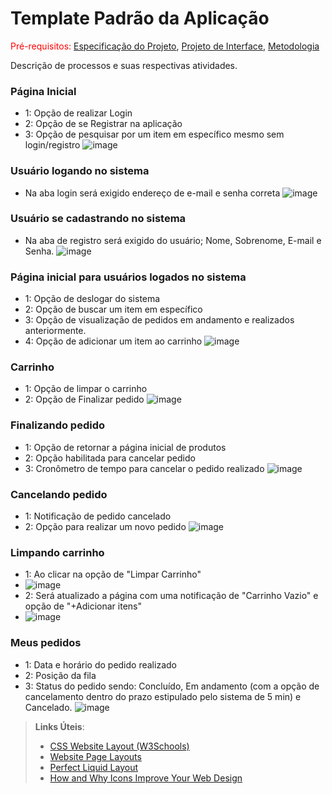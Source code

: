 # Template Padrão da Aplicação

<span style="color:red">Pré-requisitos: <a href="2-Especificação do Projeto.md"> Especificação do Projeto</a></span>, <a href="3-Projeto de Interface.md"> Projeto de Interface</a>, <a href="4-Metodologia.md"> Metodologia</a>

Descrição de processos e suas respectivas atividades.

### Página Inicial
* 1: Opção de realizar Login
* 2: Opção de se Registrar na aplicação
* 3: Opção de pesquisar por um item em específico mesmo sem login/registro
![image](https://github.com/ICEI-PUC-Minas-PMV-ADS/pmv-ads-2023-1-e4-proj-infra-t3-menu/assets/90850392/75fecd23-37ad-4c0d-b627-6b8f9151db7f)

### Usuário logando no sistema
* Na aba login será exigido endereço de e-mail e senha correta
![image](https://github.com/ICEI-PUC-Minas-PMV-ADS/pmv-ads-2023-1-e4-proj-infra-t3-menu/assets/90850392/c65b7ab4-bdaa-4913-87be-ff8611cf8b18)

### Usuário se cadastrando no sistema
* Na aba de registro será exigido do usuário; Nome, Sobrenome, E-mail e Senha.
![image](https://github.com/ICEI-PUC-Minas-PMV-ADS/pmv-ads-2023-1-e4-proj-infra-t3-menu/assets/90850392/05980b24-e01e-4d00-8a7d-d6bdfdd2e544)

### Página inicial para usuários logados no sistema
* 1: Opção de deslogar do sistema
* 2: Opção de buscar um item em específico
* 3: Opção de visualização de pedidos em andamento e realizados anteriormente.
* 4: Opção de adicionar um item ao carrinho
![image](https://github.com/ICEI-PUC-Minas-PMV-ADS/pmv-ads-2023-1-e4-proj-infra-t3-menu/assets/90850392/9edcc5f6-81f9-4afb-9cdf-023e14f3e677)

### Carrinho
* 1: Opção de limpar o carrinho
* 2: Opção de Finalizar pedido
![image](https://github.com/ICEI-PUC-Minas-PMV-ADS/pmv-ads-2023-1-e4-proj-infra-t3-menu/assets/90850392/c1b51bcf-e26b-4352-8002-a2c7f5d4f55c)

### Finalizando pedido
* 1: Opção de retornar a página inicial de produtos
* 2: Opção habilitada para cancelar pedido
* 3: Cronômetro de tempo para cancelar o pedido realizado
![image](https://github.com/ICEI-PUC-Minas-PMV-ADS/pmv-ads-2023-1-e4-proj-infra-t3-menu/assets/90850392/42621f06-e59d-4ced-99f7-dee9cb26a161)

### Cancelando pedido
* 1: Notificação de pedido cancelado
* 2: Opção para realizar um novo pedido
![image](https://github.com/ICEI-PUC-Minas-PMV-ADS/pmv-ads-2023-1-e4-proj-infra-t3-menu/assets/90850392/c4f4dc70-87bf-4b35-8332-a8fd84809872)

### Limpando carrinho
* 1: Ao clicar na opção de "Limpar Carrinho"
* ![image](https://github.com/ICEI-PUC-Minas-PMV-ADS/pmv-ads-2023-1-e4-proj-infra-t3-menu/assets/90850392/8a0a0850-dc4f-4d29-bd64-62f16b0a5f9d)
* 2: Será atualizado a página com uma notificação de "Carrinho Vazio" e opção de "+Adicionar itens"
* ![image](https://github.com/ICEI-PUC-Minas-PMV-ADS/pmv-ads-2023-1-e4-proj-infra-t3-menu/assets/90850392/28a495c6-80c8-45f9-b235-d9008049585a)

### Meus pedidos
* 1: Data e horário do pedido realizado
* 2: Posição da fila
* 3: Status do pedido sendo: Concluído, Em andamento (com a opção de cancelamento dentro do prazo estipulado pelo sistema de 5 min) e Cancelado.
![image](https://github.com/ICEI-PUC-Minas-PMV-ADS/pmv-ads-2023-1-e4-proj-infra-t3-menu/assets/90850392/9eabbc7b-0c1a-4520-9c43-f48d27f4ab34)




> **Links Úteis**:
>
> - [CSS Website Layout (W3Schools)](https://www.w3schools.com/css/css_website_layout.asp)
> - [Website Page Layouts](http://www.cellbiol.com/bioinformatics_web_development/chapter-3-your-first-web-page-learning-html-and-css/website-page-layouts/)
> - [Perfect Liquid Layout](https://matthewjamestaylor.com/perfect-liquid-layouts)
> - [How and Why Icons Improve Your Web Design](https://usabilla.com/blog/how-and-why-icons-improve-you-web-design/)

